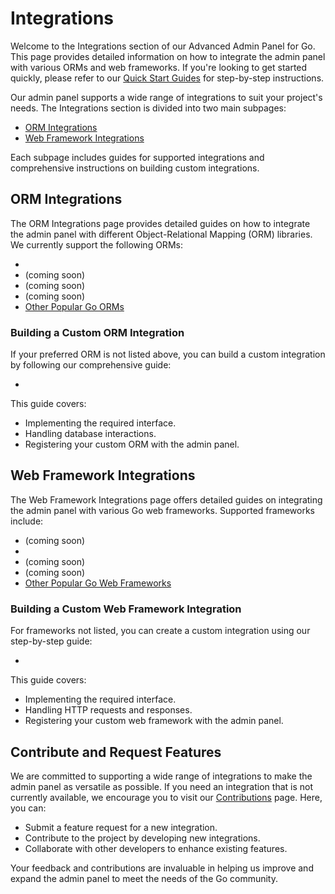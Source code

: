 # Integrations

Welcome to the Integrations section of our Advanced Admin Panel for Go. This page provides detailed information on how 
to integrate the admin panel with various ORMs and web frameworks. If you're looking to get started quickly, please 
refer to our [Quick Start Guides](Quick-Start.md) for step-by-step instructions.

Our admin panel supports a wide range of integrations to suit your project's needs. The Integrations section is divided 
into two main subpages:

- [ORM Integrations](ORM.md)
- [Web Framework Integrations](Web.md)

Each subpage includes guides for supported integrations and comprehensive instructions on building custom integrations.

## ORM Integrations

The ORM Integrations page provides detailed guides on how to integrate the admin panel with different Object-Relational 
Mapping (ORM) libraries. We currently support the following ORMs:

- [](GORM.md)
- [](XORM.md) (coming soon)
- [](SQLX.md) (coming soon)
- [](Bun.md) (coming soon)
- [Other Popular Go ORMs](ORM.md)

### Building a Custom ORM Integration

If your preferred ORM is not listed above, you can build a custom integration by following our comprehensive guide:

- [](Building-a-Custom-ORM-Integration.md)

This guide covers:

- Implementing the required interface.
- Handling database interactions.
- Registering your custom ORM with the admin panel.

## Web Framework Integrations

The Web Framework Integrations page offers detailed guides on integrating the admin panel with various Go web 
frameworks. Supported frameworks include:

- [](Gin.md) (coming soon)
- [](Echo.md)
- [](Chi.md) (coming soon)
- [](Fiber.md) (coming soon)
- [Other Popular Go Web Frameworks](Web.md)

### Building a Custom Web Framework Integration

For frameworks not listed, you can create a custom integration using our step-by-step guide:

- [](Building-a-Custom-Web-Framework-Integration.md)

This guide covers:

- Implementing the required interface.
- Handling HTTP requests and responses.
- Registering your custom web framework with the admin panel.

## Contribute and Request Features

We are committed to supporting a wide range of integrations to make the admin panel as versatile as possible. If you 
need an integration that is not currently available, we encourage you to visit our [Contributions](Contributing.md) 
page. Here, you can:

- Submit a feature request for a new integration.
- Contribute to the project by developing new integrations.
- Collaborate with other developers to enhance existing features.

Your feedback and contributions are invaluable in helping us improve and expand the admin panel to meet the needs of 
the Go community.
